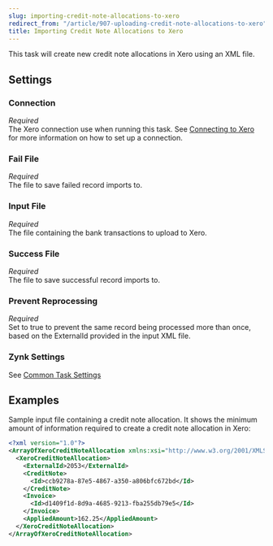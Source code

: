 ```yaml
---
slug: importing-credit-note-allocations-to-xero
redirect_from: "/article/907-uploading-credit-note-allocations-to-xero"
title: Importing Credit Note Allocations to Xero
---
```



This task will create new credit note allocations in Xero using an XML file.


## Settings

### Connection 
_Required_  
The Xero connection use when running this task. See [Connecting to Xero](connecting-to-xero-with-oauth-2) for more information on how to set up a connection.

### Fail File
_Required_  
The file to save failed record imports to.

### Input File
_Required_  
The file containing the bank transactions to upload to Xero.

### Success File
_Required_  
The file to save successful record imports to.

### Prevent Reprocessing
_Required_  
Set to true to prevent the same record being processed more than once, based on the ExternalId provided in the input XML file.

### Zynk Settings
See [Common Task Settings](common-task-settings)


## Examples


Sample input file containing a credit note allocation. It shows the minimum amount of information required to create a credit note allocation in Xero:


```xml
<?xml version="1.0"?>
<ArrayOfXeroCreditNoteAllocation xmlns:xsi="http://www.w3.org/2001/XMLSchema-instance" xmlns:xsd="http://www.w3.org/2001/XMLSchema">
  <XeroCreditNoteAllocation>
    <ExternalId>2053</ExternalId>
    <CreditNote>
      <Id>ccb9278a-87e5-4867-a350-a806bfc672bd</Id>
    </CreditNote>
    <Invoice>
      <Id>d1409f1d-8d9a-4685-9213-fba255db79e5</Id>
    </Invoice>
    <AppliedAmount>162.25</AppliedAmount>
  </XeroCreditNoteAllocation>
</ArrayOfXeroCreditNoteAllocation>
```